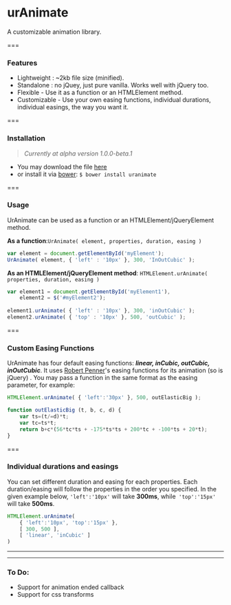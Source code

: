 urAnimate
===
A customizable animation library.

===
### Features
- Lightweight : ~2kb file size (minified).
- Standalone : no jQuey, just pure vanilla. Works well with jQuery too.
- Flexible - Use it as a function or an HTMLElement method.
- Customizable - Use your own easing functions, individual durations, individual easings, the way you want it.

===
### Installation
> *Currently at alpha version 1.0.0-beta.1*

- You may download the file [here][uranimateJS]
- or install it via [bower][bower]: `$ bower install uranimate`

[uranimateJS]:<https://raw.githubusercontent.com/qtgye/urAnimate/gh-pages/dist/uranimate.min.js>
[bower]:<https://bower.io/>

===
### Usage
UrAnimate can be used as a function or an HTMLElement/jQueryElement method.

**As a function**:`UrAnimate( element, properties, duration, easing )`
```js
var element = document.getElementById('myElement');
UrAnimate( element, { 'left' : '10px' }, 300, 'InOutCubic' );
```
**As an HTMLElement/jQueryElement method**: 
`HTMLElement.urAnimate( properties, duration, easing )`
```js
var element1 = document.getElementById('myElement1'),
    element2 = $('#myElement2');
	
element1.urAnimate( { 'left' : '10px' }, 300, 'inOutCubic' );
element2.urAnimate( { 'top' : '10px' }, 500, 'outCubic' );
```

===
### Custom Easing Functions
UrAnimate has four default easing functions: ***linear, inCubic, outCubic, inOutCubic***. It uses [Robert Penner][RobertPenner]'s easing functions for its animation (so is jQuery) . You may pass a function in the same format as the easing parameter, for example:

[RobertPenner]: <http://robertpenner.com/easing/>

```js
HTMLElement.urAnimate( { 'left':'30px' }, 500, outElasticBig );

function outElasticBig (t, b, c, d) {
    var ts=(t/=d)*t;
    var tc=ts*t;
    return b+c*(56*tc*ts + -175*ts*ts + 200*tc + -100*ts + 20*t);
}
```

===
### Individual durations and easings

You can set different duration and easing for each properties. Each duration/easing will follow the properties in the order you specified. In the given example below, `'left':'10px'` will take **300ms**, while` 'top':'15px'` will take **500ms**.

```js
HTMLElement.urAnimate(
    { 'left':'10px', 'top':'15px' },
    [ 300, 500 ],
    [ 'linear', 'inCubic' ]
)
```

---
---

### To Do:
- Support for animation ended callback
- Support for css transforms


